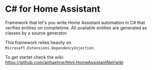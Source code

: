 # C# for Home Assistant

Framework that let's you write Home Assistant automation in C# that verifies entities on compiletime. All available entities are generated as classes by a source generator.

This framework relies heavily on `Microsoft.Extensions.DependencyInjection`.

To get startet check the wiki: https://github.com/anhaehne/hhnl.HomeAssistantNet/wiki